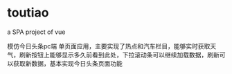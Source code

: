 # toutiao
a SPA project of vue

模仿今日头条pc端
单页面应用，主要实现了热点和汽车栏目，能够实时获取天气，刷新按钮上能够显示多久前看到此处，下拉滚动条可以继续加载数据，刷新可以获取新数据，基本实现今日头条页面功能
